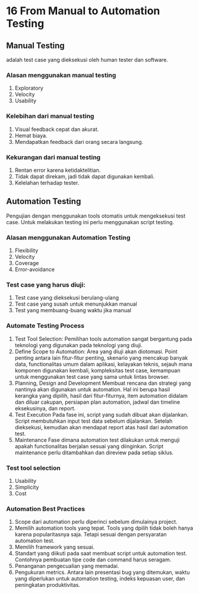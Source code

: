 # 16 From Manual to Automation Testing

## Manual Testing 
adalah test case yang dieksekusi
oleh human tester dan software.

### Alasan menggunakan manual testing
1. Exploratory
2. Velocity
3. Usability

### Kelebihan dari manual testing
1. Visual feedback cepat dan akurat.
2. Hemat biaya.
3. Mendapatkan feedback dari orang secara langsung.

### Kekurangan dari manual testing
1. Rentan error karena ketidaktelitian.
2. Tidak dapat direkam, jadi tidak dapat digunakan kembali.
3. Kelelahan terhadap tester.

## Automation Testing
Pengujian dengan menggunakan tools otomatis untuk 
mengeksekusi test case. Untuk melakukan testing ini 
perlu menggunakan script testing.

### Alasan menggunakan Automation Testing
1. Flexibility
2. Velocity
3. Coverage
4. Error-avoidance

### Test case yang harus diuji:
1. Test case yang dieksekusi berulang-ulang
2. Test case yang susah untuk menunjukkan manual
3. Test yang membuang-buang waktu jika manual

### Automate Testing Process
1. Test Tool Selection:
Pemilihan tools automation sangat bergantung
pada teknologi yang digunakan pada teknologi yang diuji.
2. Define Scope to Automation:
Area yang diuji akan diotomasi. 
Point penting antara lain fitur-fitur penting,
skenario yang mencakup banyak data, functionalitas umum 
dalam aplikasi, kelayakan teknis, sejauh mana komponen 
digunakan kembali, kompleksitas test case, kemampuan 
untuk menggunakan test case yang sama untuk lintas browser.
3. Planning, Design and Development
Membuat rencana dan strategi yang nantinya akan
digunakan untuk automation. Hal ini berupa
hasil kerangka yang dipilih, hasil dari fitur-fiturnya, 
item automation didalam dan diluar cakupan,
persiapan plan automation, jadwal dan timeline eksekusinya,
dan report.
4. Test Execution
Pada fase ini, script yang sudah dibuat akan dijalankan. 
Script membutuhkan input test data sebelum dijalankan. 
Setelah dieksekusi, kemudian akan mendapat report
atas hasil dari automation test. 
5. Maintenance
Fase dimana automation test dilakukan untuk menguji 
apakah functionalitas berjalan sesuai yang diinginkan.
Script maintenance perlu ditambahkan dan direview
pada setiap siklus. 

### Test tool selection
1. Usability
2. Simplicity
3. Cost

### Automation Best Practices
1. Scope dari automation perlu diperinci sebelum
dimulainya project.
2. Memilih automation tools yang tepat.
Tools yang dpilih tidak boleh hanya karena
popularitasnya saja. Tetapi sesuai dengan persyaratan
automation test.
3. Memilih framework yang sesuai.
4. Standart yang diikuti pada saat membuat script
untuk automation test. Contohnya pembuatan tipe code
dan command harus seragam.
5. Penanganan pengecualian yang memadai.
6. Pengukuran metrics. Antara lain presentasi
bug yang ditemukan, waktu yang diperlukan untuk automation
testing, indeks kepuasan user, dan peningkatan produktivitas.

